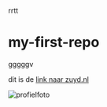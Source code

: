 rrtt
# my-first-repo
gggggv

dit is de [link naar zuyd.nl](https://zuyd.nl)

![profielfoto](IMG_20250213_113529.jpg)
